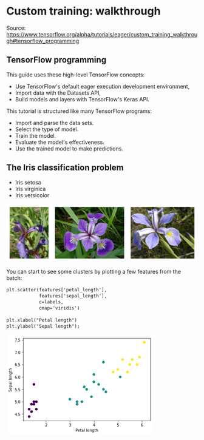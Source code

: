 # Custom training: walkthrough
Source: https://www.tensorflow.org/alpha/tutorials/eager/custom_training_walkthrough#tensorflow_programming


## TensorFlow programming
This guide uses these high-level TensorFlow concepts:

- Use TensorFlow's default eager execution development environment,
- Import data with the Datasets API,
- Build models and layers with TensorFlow's Keras API.

This tutorial is structured like many TensorFlow programs:

- Import and parse the data sets.
- Select the type of model.
- Train the model.
- Evaluate the model's effectiveness.
- Use the trained model to make predictions.

## The Iris classification problem
- Iris setosa
- Iris virginica
- Iris versicolor

![Tensorflow LOGO](https://github.com/Sagarsharma4244/TENSORFLOW/blob/master/3%20Tensorflow2-Alpha-Tutorials/3%20Eager%20-%20Customization/5%20Custom%20Training-%20Walkthrough/iris_three_species.jpg "@sagarsharma4244")


You can start to see some clusters by plotting a few features from the batch:
```
plt.scatter(features['petal_length'],
            features['sepal_length'],
            c=labels,
            cmap='viridis')

plt.xlabel("Petal length")
plt.ylabel("Sepal length");
```
![Tensorflow LOGO](https://github.com/Sagarsharma4244/TENSORFLOW/blob/master/3%20Tensorflow2-Alpha-Tutorials/3%20Eager%20-%20Customization/5%20Custom%20Training-%20Walkthrough/few%20features%20from%20the%20batch.png "@sagarsharma4244")
